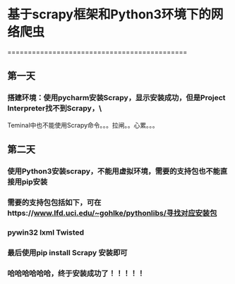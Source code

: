 ﻿# 基于scrapy框架和Python3环境下的网络爬虫
============================================
## 第一天
### 搭建环境：使用pycharm安装Scrapy，显示安装成功，但是Project Interpreter找不到Scrapy，\
Teminal中也不能使用Scrapy命令。。。拉闸。。心累。。。

## 第二天
### 使用Python3安装scrapy，不能用虚拟环境，需要的支持包也不能直接用pip安装
### 需要的支持包包括如下，可在https://www.lfd.uci.edu/~gohlke/pythonlibs/寻找对应安装包
### pywin32  lxml Twisted
### 最后使用pip install Scrapy 安装即可
### 哈哈哈哈哈哈，终于安装成功了！！！！！